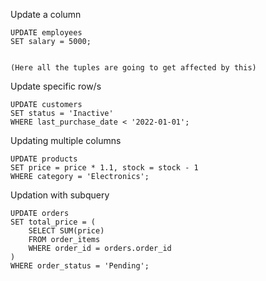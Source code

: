 
Update a column

```
UPDATE employees
SET salary = 5000;


(Here all the tuples are going to get affected by this)
```


Update specific row/s

```
UPDATE customers
SET status = 'Inactive'
WHERE last_purchase_date < '2022-01-01';
```


Updating multiple columns

```
UPDATE products
SET price = price * 1.1, stock = stock - 1
WHERE category = 'Electronics';
```

Updation with subquery

```
UPDATE orders
SET total_price = (
    SELECT SUM(price)
    FROM order_items
    WHERE order_id = orders.order_id
)
WHERE order_status = 'Pending';
```










